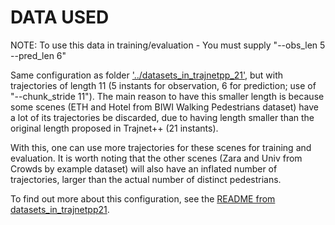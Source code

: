 # DATA USED

NOTE: To use this data in training/evaluation - You must supply "--obs_len 5 --pred_len 6"

Same configuration as folder ['../datasets_in_trajnetpp_21'](../datasets_in_trajnetpp21/), but with trajectories of length 11
(5 instants for observation, 6 for prediction; use of "--chunk_stride 11").
The main reason to have this smaller length is because some scenes
(ETH and Hotel from BIWI Walking Pedestrians dataset) have a lot of its trajectories be discarded, 
due to having length smaller than the original length proposed in Trajnet++ (21 instants). 

With this, one can use more trajectories for these scenes for training and evaluation.
It is worth noting that the other scenes (Zara and Univ from Crowds by example dataset)
will also have  an inflated number of trajectories,
larger than the actual number of distinct pedestrians.

To find out more about this configuration, see the
[README from datasets_in_trajnetpp21](../datasets_in_trajnetpp21/README.md).